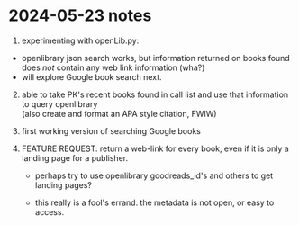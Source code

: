 # 2024-05-23 notes

1. experimenting with openLib.py:  
 - openlibrary json search works, but information returned on books
   found does *not* contain any web link information (wha?)  
 - will explore Google book search next.  
 
2. able to take PK's recent books found in call list and use that
   information to query openlibrary  
   (also create and format an APA style citation, FWIW)  

3. first working version of searching Google books  

4. FEATURE REQUEST: return a web-link for every book, even if it is
   only a landing page for a publisher.  
   - perhaps try to use openlibrary goodreads_id's and others to get
     landing pages?  
	 
   - this really is a fool's errand. the metadata is not open, or easy
     to access.  


